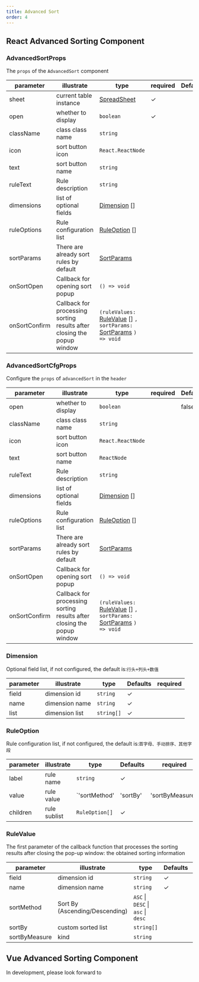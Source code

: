 ```yaml
---
title: Advanced Sort
order: 4
---
```


## React Advanced Sorting Component

### AdvancedSortProps

The `props` of the `AdvancedSort` component

| parameter     | illustrate                                                             | type                                                                                                                           | required | Defaults |
| ------------- | ---------------------------------------------------------------------- | ------------------------------------------------------------------------------------------------------------------------------ | -------- | -------- |
| sheet         | current table instance                                                 | [SpreadSheet](/docs/api/basic-class/spreadsheet)                                                                               | ✓        |          |
| open          | whether to display                                                     | `boolean`                                                                                                                      | ✓        |          |
| className     | class class name                                                       | `string`                                                                                                                       |          |          |
| icon          | sort button icon                                                       | `React.ReactNode`                                                                                                              |          |          |
| text          | sort button name                                                       | `string`                                                                                                                       |          |          |
| ruleText      | Rule description                                                       | `string`                                                                                                                       |          |          |
| dimensions    | list of optional fields                                                | [Dimension](#dimension) \[]                                                                                                    |          |          |
| ruleOptions   | Rule configuration list                                                | [RuleOption](#ruleoption) \[]                                                                                                  |          |          |
| sortParams    | There are already sort rules by default                                | [SortParams](/docs/api/general/s2-data-config#sortparams)                                                                        |          |          |
| onSortOpen    | Callback for opening sort popup                                        | `() => void`                                                                                                                   |          |          |
| onSortConfirm | Callback for processing sorting results after closing the popup window | `(ruleValues:` [RuleValue](#rulevalue) \[] `, sortParams:` [SortParams](/docs/api/general/s2-data-config#sortparams) `) => void` |          |          |

### AdvancedSortCfgProps

Configure the `props` of `advancedSort` in the `header`

| parameter     | illustrate                                                             | type                                                                                                                           | required | Defaults |
| ------------- | ---------------------------------------------------------------------- | ------------------------------------------------------------------------------------------------------------------------------ | -------- | -------- |
| open          | whether to display                                                     | `boolean`                                                                                                                      |          | false    |
| className     | class class name                                                       | `string`                                                                                                                       |          |          |
| icon          | sort button icon                                                       | `React.ReactNode`                                                                                                              |          |          |
| text          | sort button name                                                       | `ReactNode`                                                                                                                    |          |          |
| ruleText      | Rule description                                                       | `string`                                                                                                                       |          |          |
| dimensions    | list of optional fields                                                | [Dimension](#dimension) \[]                                                                                                    |          |          |
| ruleOptions   | Rule configuration list                                                | [RuleOption](#ruleoption) \[]                                                                                                  |          |          |
| sortParams    | There are already sort rules by default                                | [SortParams](/docs/api/general/s2-data-config#sortparams)                                                                        |          |          |
| onSortOpen    | Callback for opening sort popup                                        | `() => void`                                                                                                                   |          |          |
| onSortConfirm | Callback for processing sorting results after closing the popup window | `(ruleValues:` [RuleValue](#rulevalue) \[] `, sortParams:` [SortParams](/docs/api/general/s2-data-config#sortparams) `) => void` |          |          |

### Dimension

Optional field list, if not configured, the default is:`行头+列头+数值`

| parameter | illustrate     | type       | Defaults | required |
| --------- | -------------- | ---------- | -------- | -------- |
| field     | dimension id   | `string`   | ✓        |          |
| name      | dimension name | `string`   | ✓        |          |
| list      | dimension list | `string[]` | ✓        |          |

### RuleOption

Rule configuration list, if not configured, the default is:`首字母、手动排序、其他字段`

| parameter | illustrate   | type           | Defaults | required          |
| --------- | ------------ | -------------- | -------- | ----------------- |
| label     | rule name    | `string`       | ✓        |                   |
| value     | rule value   | \`'sortMethod' | 'sortBy' | 'sortByMeasure'\` |
| children  | rule sublist | `RuleOption[]` | ✓        |                   |

### RuleValue

The first parameter of the callback function that processes the sorting results after closing the pop-up window: the obtained sorting information

| parameter     | illustrate                     | type                               | Defaults | required |
| ------------- | ------------------------------ | ---------------------------------- | -------- | -------- |
| field         | dimension id                   | `string`                           | ✓        |          |
| name          | dimension name                 | `string`                           | ✓        |          |
| sortMethod    | Sort By (Ascending/Descending) | `ASC` \| `DESC` \| `asc` \| `desc` |          |          |
| sortBy        | custom sorted list             | `string[]`                         |          |          |
| sortByMeasure | kind                           | `string`                           |          |          |

## Vue Advanced Sorting Component

In development, please look forward to
